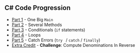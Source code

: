 C# Code Progression
---

+ [Part 1](Part%201.md) - One Big `Main`
+ [Part 2](Part%202.md) - Several Methods
+ [Part 3](Part%203.md) - Conditionals (`if` statements)
+ [Part 4](Part%204.md) - Loops
+ [Part 5](Part%205.md) - Catch Errors (`try ` / `catch` / `finally`)
+ [Extra Credit](Extra%20Credit.md) - **Challenge**: Compute Denominations In Reverse
